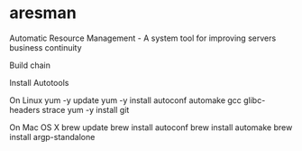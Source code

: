 # aresman
Automatic Resource Management - A system tool for improving servers business continuity


Build chain

Install Autotools

On Linux
yum -y update
yum -y install autoconf automake gcc glibc-headers strace
yum -y install git

On Mac OS X
brew update
brew install autoconf
brew install automake
brew install argp-standalone